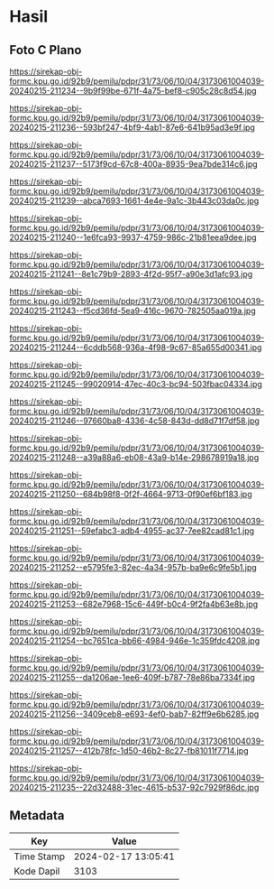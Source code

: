 # Hasil

## Foto C Plano

https://sirekap-obj-formc.kpu.go.id/92b9/pemilu/pdpr/31/73/06/10/04/3173061004039-20240215-211234--9b9f99be-671f-4a75-bef8-c905c28c8d54.jpg

https://sirekap-obj-formc.kpu.go.id/92b9/pemilu/pdpr/31/73/06/10/04/3173061004039-20240215-211236--593bf247-4bf9-4ab1-87e6-641b95ad3e9f.jpg

https://sirekap-obj-formc.kpu.go.id/92b9/pemilu/pdpr/31/73/06/10/04/3173061004039-20240215-211237--5173f9cd-67c8-400a-8935-9ea7bde314c6.jpg

https://sirekap-obj-formc.kpu.go.id/92b9/pemilu/pdpr/31/73/06/10/04/3173061004039-20240215-211239--abca7693-1661-4e4e-9a1c-3b443c03da0c.jpg

https://sirekap-obj-formc.kpu.go.id/92b9/pemilu/pdpr/31/73/06/10/04/3173061004039-20240215-211240--1e6fca93-9937-4759-986c-21b81eea9dee.jpg

https://sirekap-obj-formc.kpu.go.id/92b9/pemilu/pdpr/31/73/06/10/04/3173061004039-20240215-211241--8e1c79b9-2893-4f2d-95f7-a90e3d1afc93.jpg

https://sirekap-obj-formc.kpu.go.id/92b9/pemilu/pdpr/31/73/06/10/04/3173061004039-20240215-211243--f5cd36fd-5ea9-416c-9670-782505aa019a.jpg

https://sirekap-obj-formc.kpu.go.id/92b9/pemilu/pdpr/31/73/06/10/04/3173061004039-20240215-211244--6cddb568-936a-4f98-9c67-85a655d00341.jpg

https://sirekap-obj-formc.kpu.go.id/92b9/pemilu/pdpr/31/73/06/10/04/3173061004039-20240215-211245--99020914-47ec-40c3-bc94-503fbac04334.jpg

https://sirekap-obj-formc.kpu.go.id/92b9/pemilu/pdpr/31/73/06/10/04/3173061004039-20240215-211246--97660ba8-4336-4c58-843d-dd8d71f7df58.jpg

https://sirekap-obj-formc.kpu.go.id/92b9/pemilu/pdpr/31/73/06/10/04/3173061004039-20240215-211248--a39a88a6-eb08-43a9-b14e-298678919a18.jpg

https://sirekap-obj-formc.kpu.go.id/92b9/pemilu/pdpr/31/73/06/10/04/3173061004039-20240215-211250--684b98f8-0f2f-4664-9713-0f90ef6bf183.jpg

https://sirekap-obj-formc.kpu.go.id/92b9/pemilu/pdpr/31/73/06/10/04/3173061004039-20240215-211251--59efabc3-adb4-4955-ac37-7ee82cad81c1.jpg

https://sirekap-obj-formc.kpu.go.id/92b9/pemilu/pdpr/31/73/06/10/04/3173061004039-20240215-211252--e5795fe3-82ec-4a34-957b-ba9e6c9fe5b1.jpg

https://sirekap-obj-formc.kpu.go.id/92b9/pemilu/pdpr/31/73/06/10/04/3173061004039-20240215-211253--682e7968-15c6-449f-b0c4-9f2fa4b63e8b.jpg

https://sirekap-obj-formc.kpu.go.id/92b9/pemilu/pdpr/31/73/06/10/04/3173061004039-20240215-211254--bc7651ca-bb66-4984-946e-1c359fdc4208.jpg

https://sirekap-obj-formc.kpu.go.id/92b9/pemilu/pdpr/31/73/06/10/04/3173061004039-20240215-211255--da1206ae-1ee6-409f-b787-78e86ba7334f.jpg

https://sirekap-obj-formc.kpu.go.id/92b9/pemilu/pdpr/31/73/06/10/04/3173061004039-20240215-211256--3409ceb8-e693-4ef0-bab7-82ff9e6b6285.jpg

https://sirekap-obj-formc.kpu.go.id/92b9/pemilu/pdpr/31/73/06/10/04/3173061004039-20240215-211257--412b78fc-1d50-46b2-8c27-fb81011f7714.jpg

https://sirekap-obj-formc.kpu.go.id/92b9/pemilu/pdpr/31/73/06/10/04/3173061004039-20240215-211235--22d32488-31ec-4615-b537-92c7929f86dc.jpg


## Metadata

| Key        | Value               |
| ---------- | ------------------- |
| Time Stamp | 2024-02-17 13:05:41 |
| Kode Dapil | 3103                |



